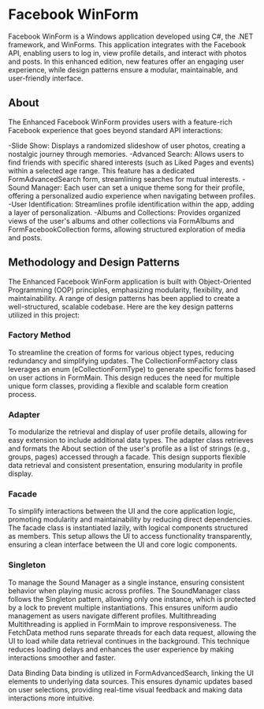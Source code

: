 # Facebook WinForm

Facebook WinForm is a Windows application developed using C#, the .NET framework, and WinForms. 
This application integrates with the Facebook API, enabling users to log in, view profile details, and interact with photos and posts. 
In this enhanced edition, new features offer an engaging user experience, while design patterns ensure a modular, maintainable, and user-friendly interface.

## About

The Enhanced Facebook WinForm provides users with a feature-rich Facebook experience that goes beyond standard API interactions:

-Slide Show: Displays a randomized slideshow of user photos, creating a nostalgic journey through memories.
-Advanced Search: Allows users to find friends with specific shared interests (such as Liked Pages and events) within a selected age range. 
This feature has a dedicated FormAdvancedSearch form, streamlining searches for mutual interests.
-Sound Manager: Each user can set a unique theme song for their profile, offering a personalized audio experience when navigating between profiles.
-User Identification: Streamlines profile identification within the app, adding a layer of personalization.
-Albums and Collections: Provides organized views of the user's albums and other collections via FormAlbums and FormFacebookCollection forms, allowing structured exploration of media and posts.

## Methodology and Design Patterns

The Enhanced Facebook WinForm application is built with Object-Oriented Programming (OOP) principles, emphasizing modularity, flexibility, and maintainability. 
A range of design patterns has been applied to create a well-structured, scalable codebase. 
Here are the key design patterns utilized in this project:

### Factory Method
To streamline the creation of forms for various object types, reducing redundancy and simplifying updates.
The CollectionFormFactory class leverages an enum (eCollectionFormType) to generate specific forms based on user actions in FormMain. 
This design reduces the need for multiple unique form classes, providing a flexible and scalable form creation process.

### Adapter
To modularize the retrieval and display of user profile details, allowing for easy extension to include additional data types.
The adapter class retrieves and formats the About section of the user's profile as a list of strings (e.g., groups, pages) accessed through a facade. 
This design supports flexible data retrieval and consistent presentation, ensuring modularity in profile display.

### Facade
To simplify interactions between the UI and the core application logic, promoting modularity and maintainability by reducing direct dependencies.
The facade class is instantiated lazily, with logical components structured as members.
This setup allows the UI to access functionality transparently, ensuring a clean interface between the UI and core logic components.

### Singleton
To manage the Sound Manager as a single instance, ensuring consistent behavior when playing music across profiles.
The SoundManager class follows the Singleton pattern, allowing only one instance, which is protected by a lock to prevent multiple instantiations. This ensures uniform audio management as users navigate different profiles.
Multithreading
Multithreading is applied in FormMain to improve responsiveness. The FetchData method runs separate threads for each data request, allowing the UI to load while data retrieval continues in the background. This technique reduces loading delays and enhances the user experience by making interactions smoother and faster.

Data Binding
Data binding is utilized in FormAdvancedSearch, linking the UI elements to underlying data sources. 
This ensures dynamic updates based on user selections, providing real-time visual feedback and making data interactions more intuitive.
